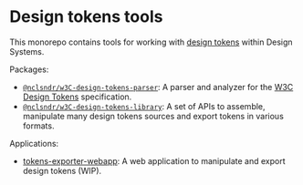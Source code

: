 # Design tokens tools

This monorepo contains tools for working with [design tokens](https://m3.material.io/foundations/design-tokens/overview#0aa7c44c-d528-4217-9aed-80d978815723) within Design Systems.

Packages:
- [`@nclsndr/w3C-design-tokens-parser`](packages/w3c-design-tokens-parser): A parser and analyzer for the [W3C Design Tokens](https://www.w3.org/TR/design-tokens/) specification.
- [`@nclsndr/w3C-design-tokens-library`](packages/w3c-design-tokens-library): A set of APIs to assemble, manipulate many design tokens sources and export tokens in various formats.

Applications:
- [tokens-exporter-webapp](apps/tokens-exporter-webapp): A web application to manipulate and export design tokens (WIP).
